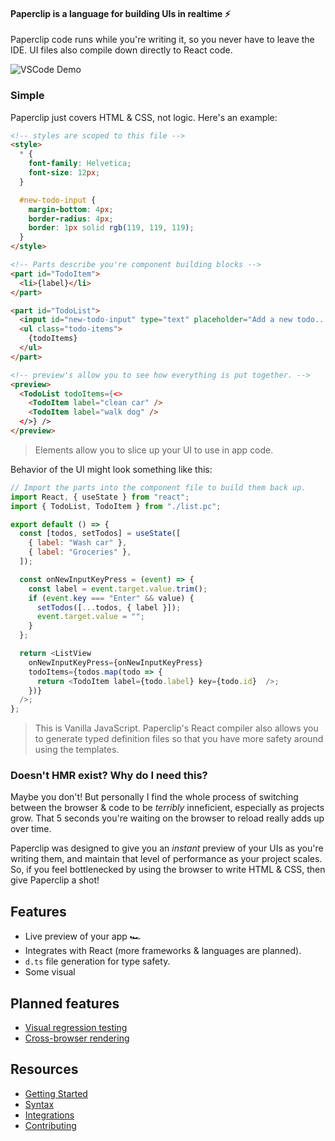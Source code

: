 <!--

Notes:

- need to express that it's lightweight
-->

#### Paperclip is a language for building UIs in realtime ⚡️

Paperclip code runs while you're writing it, so you never have to leave the IDE. UI files also compile down directly to React code.

<!-- Write your UIs and see a live preview of them directly within your IDE. Paperclip templates also compile to React code, so you can use them in your React app.  -->

<!-- Paperclip runs while you're writing it, so you never have to leave the IDE. UI files also compile down directly to React code.  -->

<!-- Paperclip code runs while you're writing it, so you can build features more quickly. UIs also compile down to application code, so you can use Paperclip in your existing codebase (currently React). -->


<!-- _See_ UIs that you're creating in realtime, directly within your code editor. Designed to integrate with your existing codebase (currently just React for now). -->

<!--
Templates are also designed to compile down to your application framework of choice (currently only React).
-->

<!-- 
_See_ UIs that you're creating in realtime, directly within your code editor. Paperclip comes with primitive UI behavior that allows you to setup the _bones_ UI 

-->

<!-- Paperclip comes with a runtime for VSCode that shows you a preview of UIs as  -->

<!-- A slim, ultra efficient way to stylize your web applications.  -->

<!--  that runs _while_ you write in it, and compiles down to application code in the framework of your choice. -->

![VSCode Demo](https://user-images.githubusercontent.com/757408/75412579-f0965200-58f0-11ea-8043-76a0b0ec1a08.gif)

### Simple

Paperclip just covers HTML & CSS, not logic. Here's an example:

<!-- Paperclip comes with its own runtime written in Rust, so you can expect realtime UI development even as your project scales. The langage also just comes with a few basic features.  -->

<!-- Paperclip isn't designed to replace code it's -->

<!-- 
This means that:
✔ You can use Paperclip with your existing code! <br />
✔  -->


```html
<!-- styles are scoped to this file -->
<style>
  * {
    font-family: Helvetica;
    font-size: 12px;
  }

  #new-todo-input {
    margin-bottom: 4px;
    border-radius: 4px;
    border: 1px solid rgb(119, 119, 119);
  }
</style>

<!-- Parts describe you're component building blocks -->
<part id="TodoItem">
  <li>{label}</li>
</part>

<part id="TodoList">
  <input id="new-todo-input" type="text" placeholder="Add a new todo..." onKeyPress={onNewInputKeyPress} />
  <ul class="todo-items">
    {todoItems}
  </ul>
</part>

<!-- preview's allow you to see how everything is put together. -->
<preview>
  <TodoList todoItems={<>
    <TodoItem label="clean car" />
    <TodoItem label="walk dog" />
  </>} />
</preview>
```

> <part /> Elements allow you to slice up your UI to use in app code.

Behavior of the UI might look something like this:

```javascript
// Import the parts into the component file to build them back up.
import React, { useState } from "react";
import { TodoList, TodoItem } from "./list.pc";

export default () => {
  const [todos, setTodos] = useState([
    { label: "Wash car" },
    { label: "Groceries" },
  ]);

  const onNewInputKeyPress = (event) => {
    const label = event.target.value.trim();
    if (event.key === "Enter" && value) {
      setTodos([...todos, { label }]);
      event.target.value = "";
    }
  };

  return <ListView
    onNewInputKeyPress={onNewInputKeyPress}
    todoItems={todos.map(todo => {
      return <TodoItem label={todo.label} key={todo.id}  />;
    })}
  />;
};
```

> This is Vanilla JavaScript. Paperclip's React compiler also allows you to generate typed definition files so that you have more safety around using the templates.

### Doesn't HMR exist? Why do I need this?

<!-- Developer tooling and efficiency is important, and Paperclip aims to eliminate the bottleneck around coding  -->

Maybe you don't! But personally I find the whole process of switching between the browser & code to be _terribly_ inneficient, especially as projects grow. That 5 seconds you're waiting on the browser to reload really adds up over time. 

Paperclip was designed to give you an _instant_ preview of your UIs as you're writing them, and maintain that level of performance as your project scales. So, if you feel bottlenecked by using the browser to write HTML & CSS, then give Paperclip a shot!

<!-- 
The ethos of Paperclip is to optimize the feedback loop around writing UI code, and debugging it.  -->

<!-- Paperclip was created to shorten the gap between writing code & seeing the result. -->


<!-- So, Paperclip was designed to live in an environment that's decoupled from application code, so won't get weighed down as the application codebase grows.  -->

<!-- I've found that developer tooling doesn't scale as projects grow, and the process of switching between my code editor & web browser for debugging UIs to be  -->

## Features

- Live preview of your app 🏎
- Integrates with React (more frameworks & languages are planned).
- `d.ts` file generation for type safety.
- Some visual 

## Planned features

- [Visual regression testing](https://github.com/crcn/paperclip/issues/752)
- [Cross-browser rendering](https://github.com/crcn/paperclip/issues/753)

## Resources

- [Getting Started](./documentation/Getting&20Started)
- [Syntax](./documentation/Syntax)
- [Integrations](./documentation/Integrations)
- [Contributing](./documentation/Contributing)

<!-- ### What makes Paperclip special?

Paperclip's syntax allows you to express _most_ of you user interface in a "dumb" way. -->


<!-- The current process around developing UIs is incredibly slow, especially as codebases scale. Paperclip was created -->


<!--UI development is a bit slow & inneficient, especially as projects scale, and code complexity kicks in. So I developed Paperclip to be a lightweight, and fast alternative for creating UIs that helps get the job done faster. 

The template language is limited -->

<!--

Points:

- lightwight
- bones of the UI

-->
